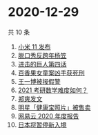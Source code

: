 # 2020-12-29

共 10 条

<!-- BEGIN ZHIHUSEARCH -->
<!-- 最后更新时间 Tue Dec 29 2020 01:40:27 GMT+0800 (CST) -->
1. [小米 11 发布](https://www.zhihu.com/search?q=小米11)
1. [脱口秀反跨年杨笠](https://www.zhihu.com/search?q=杨笠)
1. [进击的巨人第四话](https://www.zhihu.com/search?q=进击的巨人)
1. [百香果女童案凶手获死刑](https://www.zhihu.com/search?q=百香果女童)
1. [王一博被报假警](https://www.zhihu.com/search?q=王一博)
1. [2021 考研数学难度如何？](https://www.zhihu.com/search?q=考研数学)
1. [郑爽发文](https://www.zhihu.com/search?q=郑爽)
1. [明星「健康宝照片」被售卖](https://www.zhihu.com/search?q=健康宝明星)
1. [网易云 2020 年度报告](https://www.zhihu.com/search?q=网易云)
1. [日本将暂停新入境](https://www.zhihu.com/search?q=日本)
<!-- END ZHIHUSEARCH -->
